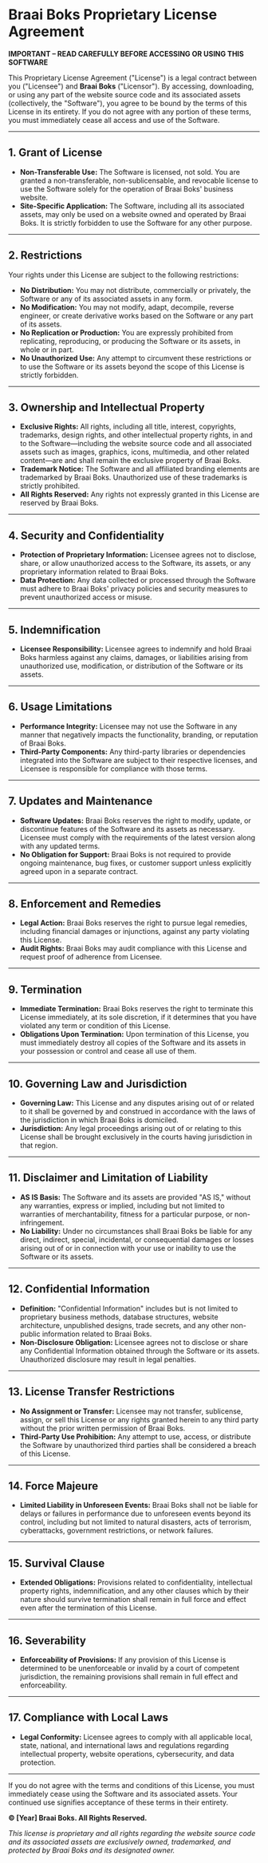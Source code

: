 # Braai Boks Proprietary License Agreement

**IMPORTANT – READ CAREFULLY BEFORE ACCESSING OR USING THIS SOFTWARE**

This Proprietary License Agreement ("License") is a legal contract between you ("Licensee") and **Braai Boks** ("Licensor"). By accessing, downloading, or using any part of the website source code and its associated assets (collectively, the "Software"), you agree to be bound by the terms of this License in its entirety. If you do not agree with any portion of these terms, you must immediately cease all access and use of the Software.

---

## 1. Grant of License

- **Non-Transferable Use:** The Software is licensed, not sold. You are granted a non-transferable, non-sublicensable, and revocable license to use the Software solely for the operation of Braai Boks' business website.
- **Site-Specific Application:** The Software, including all its associated assets, may only be used on a website owned and operated by Braai Boks. It is strictly forbidden to use the Software for any other purpose.

---

## 2. Restrictions

Your rights under this License are subject to the following restrictions:

- **No Distribution:** You may not distribute, commercially or privately, the Software or any of its associated assets in any form.
- **No Modification:** You may not modify, adapt, decompile, reverse engineer, or create derivative works based on the Software or any part of its assets.
- **No Replication or Production:** You are expressly prohibited from replicating, reproducing, or producing the Software or its assets, in whole or in part.
- **No Unauthorized Use:** Any attempt to circumvent these restrictions or to use the Software or its assets beyond the scope of this License is strictly forbidden.

---

## 3. Ownership and Intellectual Property

- **Exclusive Rights:** All rights, including all title, interest, copyrights,
  trademarks, design rights, and other intellectual property rights, in and to the Software—including the website source code and all associated assets such as images, graphics, icons, multimedia, and other related content—are and shall remain the exclusive property of Braai Boks.
- **Trademark Notice:** The Software and all affiliated branding elements are trademarked by Braai Boks. Unauthorized use of these trademarks is strictly prohibited.
- **All Rights Reserved:** Any rights not expressly granted in this License are reserved by Braai Boks.

---

## 4. Security and Confidentiality

- **Protection of Proprietary Information:** Licensee agrees not to disclose, share, or allow unauthorized access to the Software, its assets, or any proprietary information related to Braai Boks.
- **Data Protection:** Any data collected or processed through the Software must adhere to Braai Boks' privacy policies and security measures to prevent unauthorized access or misuse.

---

## 5. Indemnification

- **Licensee Responsibility:** Licensee agrees to indemnify and hold Braai Boks harmless against any claims, damages, or liabilities arising from unauthorized use, modification, or distribution of the Software or its assets.

---

## 6. Usage Limitations

- **Performance Integrity:** Licensee may not use the Software in any manner that negatively impacts the functionality, branding, or reputation of Braai Boks.
- **Third-Party Components:** Any third-party libraries or dependencies integrated into the Software are subject to their respective licenses, and Licensee is responsible for compliance with those terms.

---

## 7. Updates and Maintenance

- **Software Updates:** Braai Boks reserves the right to modify, update, or discontinue features of the Software and its assets as necessary. Licensee must comply with the requirements of the latest version along with any updated terms.
- **No Obligation for Support:** Braai Boks is not required to provide ongoing maintenance, bug fixes, or customer support unless explicitly agreed upon in a separate contract.

---

## 8. Enforcement and Remedies

- **Legal Action:** Braai Boks reserves the right to pursue legal remedies, including financial damages or injunctions, against any party violating this License.
- **Audit Rights:** Braai Boks may audit compliance with this License and request proof of adherence from Licensee.

---

## 9. Termination

- **Immediate Termination:** Braai Boks reserves the right to terminate this License immediately, at its sole discretion, if it determines that you have violated any term or condition of this License.
- **Obligations Upon Termination:** Upon termination of this License, you must immediately destroy all copies of the Software and its assets in your possession or control and cease all use of them.

---

## 10. Governing Law and Jurisdiction

- **Governing Law:** This License and any disputes arising out of or related to it shall be governed by and construed in accordance with the laws of the jurisdiction in which Braai Boks is domiciled.
- **Jurisdiction:** Any legal proceedings arising out of or relating to this License shall be brought exclusively in the courts having jurisdiction in that region.

---

## 11. Disclaimer and Limitation of Liability

- **AS IS Basis:** The Software and its assets are provided "AS IS," without any warranties, express or implied, including but not limited to warranties of merchantability, fitness for a particular purpose, or non-infringement.
- **No Liability:** Under no circumstances shall Braai Boks be liable for any direct, indirect, special, incidental, or consequential damages or losses arising out of or in connection with your use or inability to use the Software or its assets.

---

## 12. Confidential Information

- **Definition:** "Confidential Information" includes but is not limited to proprietary business methods, database structures, website architecture, unpublished designs, trade secrets, and any other non-public information related to Braai Boks.
- **Non-Disclosure Obligation:** Licensee agrees not to disclose or share any Confidential Information obtained through the Software or its assets. Unauthorized disclosure may result in legal penalties.

---

## 13. License Transfer Restrictions

- **No Assignment or Transfer:** Licensee may not transfer, sublicense, assign, or sell this License or any rights granted herein to any third party without the prior written permission of Braai Boks.
- **Third-Party Use Prohibition:** Any attempt to use, access, or distribute the Software by unauthorized third parties shall be considered a breach of this License.

---

## 14. Force Majeure

- **Limited Liability in Unforeseen Events:** Braai Boks shall not be liable for delays or failures in performance due to unforeseen events beyond its control, including but not limited to natural disasters, acts of terrorism, cyberattacks, government restrictions, or network failures.

---

## 15. Survival Clause

- **Extended Obligations:** Provisions related to confidentiality, intellectual property rights, indemnification, and any other clauses which by their nature should survive termination shall remain in full force and effect even after the termination of this License.

---

## 16. Severability

- **Enforceability of Provisions:** If any provision of this License is determined to be unenforceable or invalid by a court of competent jurisdiction, the remaining provisions shall remain in full effect and enforceability.

---

## 17. Compliance with Local Laws

- **Legal Conformity:** Licensee agrees to comply with all applicable local, state, national, and international laws and regulations regarding intellectual property, website operations, cybersecurity, and data protection.

---

If you do not agree with the terms and conditions of this License, you must immediately cease using the Software and its associated assets. Your continued use signifies acceptance of these terms in their entirety.

**© [Year] Braai Boks. All Rights Reserved.**

*This license is proprietary and all rights regarding the website source code and its associated assets are exclusively owned, trademarked, and protected by Braai Boks and its designated owner.*
